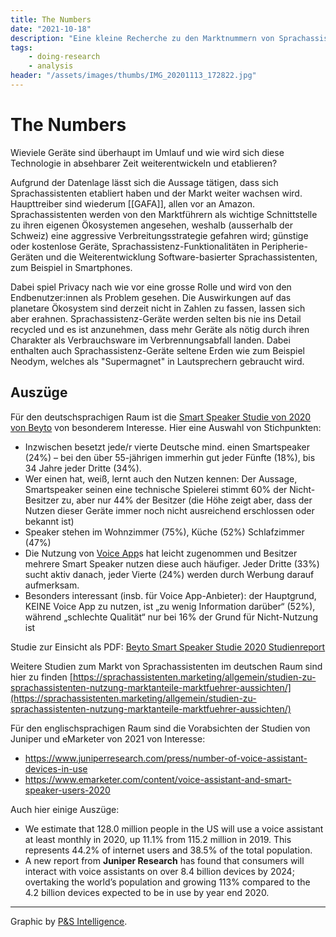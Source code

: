 ```yaml
---
title: The Numbers
date: "2021-10-18"
description: "Eine kleine Recherche zu den Marktnummern von Sprachassistenten. Ich versuchte eine grobe Übersicht zu bekommen wie das Marktsegment zu Sprachassistenten aussieht."
tags:
    - doing-research
    - analysis
header: "/assets/images/thumbs/IMG_20201113_172822.jpg"
---
```

# The Numbers
Wieviele Geräte sind überhaupt im Umlauf und wie wird sich diese Technologie in absehbarer Zeit weiterentwickeln und etablieren?

Aufgrund der Datenlage lässt sich die Aussage tätigen, dass sich Sprachassistenten etabliert haben und der Markt weiter wachsen wird. Haupttreiber sind wiederum [[GAFA]], allen vor an Amazon. Sprachassistenten werden von den Marktführern als wichtige Schnittstelle zu ihren eigenen Ökosystemen angesehen, weshalb (ausserhalb der Schweiz) eine aggressive Verbreitungsstrategie gefahren wird; günstige oder kostenlose Geräte, Sprachassistenz-Funktionalitäten in Peripherie-Geräten und die Weiterentwicklung Software-basierter Sprachassistenten, zum Beispiel in Smartphones.

Dabei spiel Privacy nach wie vor eine grosse Rolle und wird von den Endbenutzer:innen als Problem gesehen. Die Auswirkungen auf das planetare Ökosystem sind derzeit nicht in Zahlen zu fassen, lassen sich aber erahnen. Sprachassistenz-Geräte werden selten bis nie ins Detail recycled und es ist anzunehmen, dass mehr Geräte als nötig durch ihren Charakter als Verbrauchsware im Verbrennungsabfall landen. Dabei enthalten auch Sprachassistenz-Geräte seltene Erden wie zum Beispiel Neodym, welches als "Supermagnet" in Lautsprechern gebraucht wird.


## Auszüge

Für den deutschsprachigen Raum ist die [Smart Speaker Studie von 2020 von Beyto](https://www.beyto.com/smart-speaker-studie-2020/) von besonderem Interesse.  Hier eine Auswahl von Stichpunkten:

-   Inzwischen besetzt jede/r vierte Deutsche mind. einen Smartspeaker (24%) – bei den über 55-jährigen immerhin gut jeder Fünfte (18%), bis 34 Jahre jeder Dritte (34%).
-   Wer einen hat, weiß, lernt auch den Nutzen kennen: Der Aussage, Smartspeaker seinen eine technische Spielerei stimmt 60% der Nicht-Besitzer zu, aber nur 44% der Besitzer (die Höhe zeigt aber, dass der Nutzen dieser Geräte immer noch nicht ausreichend erschlossen oder bekannt ist)
-   Speaker stehen im Wohnzimmer (75%), Küche (52%) Schlafzimmer (47%)
-   Die Nutzung von [Voice App](https://sprachassistenten.marketing/grundlagen/voice-apps-was-ist-das/)s hat leicht zugenommen und Besitzer mehrere Smart Speaker nutzen diese auch häufiger. Jeder Dritte (33%) sucht aktiv danach, jeder Vierte (24%) werden durch Werbung darauf aufmerksam.
-   Besonders interessant (insb. für Voice App-Anbieter): der Hauptgrund, KEINE Voice App zu nutzen, ist „zu wenig Information darüber“ (52%), während „schlechte Qualität“ nur bei 16% der Grund für Nicht-Nutzung ist

Studie zur Einsicht als PDF: [Beyto Smart Speaker Studie 2020 Studienreport](/assets/files/Beyto_Smart_Speaker_Studie_2020_Studienreport.pdf)

Weitere Studien zum Markt von Sprachassistenten im deutschen Raum sind hier zu finden [https://sprachassistenten.marketing/allgemein/studien-zu-sprachassistenten-nutzung-marktanteile-marktfuehrer-aussichten/](https://sprachassistenten.marketing/allgemein/studien-zu-sprachassistenten-nutzung-marktanteile-marktfuehrer-aussichten/)

Für den englischsprachigen Raum sind die Vorabsichten der Studien von Juniper und eMarketer von 2021 von Interesse:

- https://www.juniperresearch.com/press/number-of-voice-assistant-devices-in-use
- https://www.emarketer.com/content/voice-assistant-and-smart-speaker-users-2020

Auch hier einige Auszüge:

- We estimate that 128.0 million people in the US will use a voice assistant at least monthly in 2020, up 11.1% from 115.2 million in 2019. This represents 44.2% of internet users and 38.5% of the total population.
- A new report from **Juniper Research** has found that consumers will interact with voice assistants on over 8.4 billion devices by 2024; overtaking the world’s population and growing 113% compared to the 4.2 billion devices expected to be in use by year end 2020.

---

Graphic by [P&S Intelligence](https://www.psmarketresearch.com/market-analysis/voice-assistant-market).
